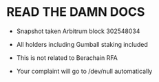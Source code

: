 <h1>READ THE DAMN DOCS</h1>

- Snapshot taken Arbitrum block 302548034<p></p>
- All holders including Gumball staking included<p></p>
- This is not related to Berachain RFA<p></p>
- Your complaint will go to /dev/null automatically<p></p>

